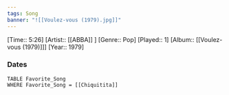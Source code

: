 ```yaml
---
tags: Song  
banner: "![[Voulez-vous (1979).jpg]]"
---
```

[Time:: 5:26]
[Artist:: [[ABBA]] ]
[Genre:: Pop]
[Played:: 1]
[Album:: [[Voulez-vous (1979)]]]
[Year:: 1979]
### Dates
````dataview
TABLE Favorite_Song
WHERE Favorite_Song = [[Chiquitita]]
````
